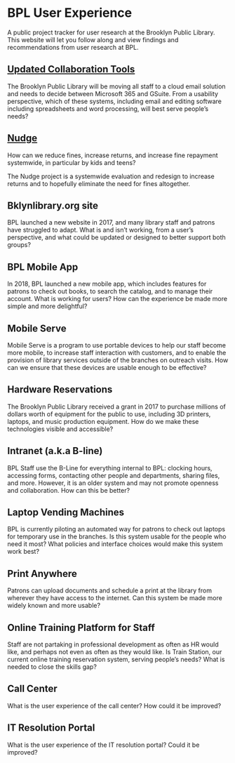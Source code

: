 # BPL User Experience
A public project tracker for user research at the Brooklyn Public Library. This website will let you follow along and view findings and recommendations from user research at BPL. 

## [Updated Collaboration Tools](collab-tools.md)

The Brooklyn Public Library will be moving all staff to a cloud email solution and needs to decide between Microsoft 365 and GSuite. From a usability perspective, which of these systems, including email and editing software including spreadsheets and word processing, will best serve people’s needs? 


## [Nudge](nudge.md)

How can we reduce fines, increase returns, and increase fine repayment systemwide, in particular by kids and teens?

The Nudge project is a systemwide evaluation and redesign to increase returns and to hopefully eliminate the need for fines altogether. 

## Bklynlibrary.org site

BPL launched a new website in 2017, and many library staff and patrons have struggled to adapt. What is and isn’t working, from a user’s perspective, and what could be updated or designed to better support both groups? 

## BPL Mobile App

In 2018, BPL launched a new mobile app, which includes features for patrons to check out books, to search the catalog, and to manage their account. What is working for users? How can the experience be made more simple and more delightful?

## Mobile Serve

Mobile Serve is a program to use portable devices to help our staff become more mobile, to increase staff interaction with customers, and to enable the provision of library services outside of the branches on outreach visits. How can we ensure that these devices are usable enough to be effective?

## Hardware Reservations

The Brooklyn Public Library received a grant in 2017 to purchase millions of dollars worth of equipment for the public to use, including 3D printers, laptops, and music production equipment. How do we make these technologies visible and accessible?

## Intranet (a.k.a B-line)

BPL Staff use the B-Line for everything internal to BPL: clocking hours, accessing forms, contacting other people and departments, sharing files, and more. However, it is an older system and may not promote openness and collaboration. How can this be better?

## Laptop Vending Machines

BPL is currently piloting an automated way for patrons to check out laptops for temporary use in the branches. Is this system usable for the people who need it most? What policies and interface choices would make this system work best?

## Print Anywhere

Patrons can upload documents and schedule a print at the library from wherever they have access to the internet. Can this system be made more widely known and more usable?

## Online Training Platform for Staff

Staff are not partaking in professional development as often as HR would like, and perhaps not even as often as they would like. Is Train Station, our current online training reservation system, serving people’s needs? What is needed to close the skills gap?

## Call Center

What is the user experience of the call center? How could it be improved?

## IT Resolution Portal

What is the user experience of the IT resolution portal? Could it be improved?


